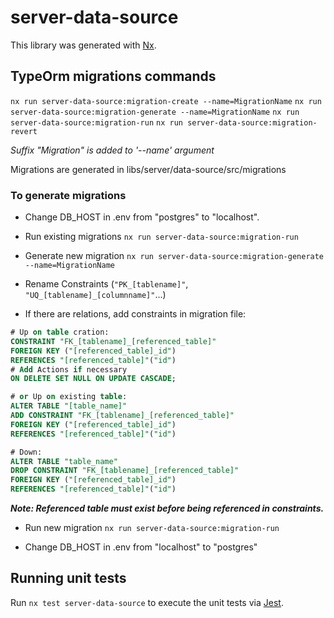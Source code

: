 # server-data-source

This library was generated with [Nx](https://nx.dev).

## TypeOrm migrations commands

`nx run server-data-source:migration-create --name=MigrationName`
`nx run server-data-source:migration-generate --name=MigrationName`
`nx run server-data-source:migration-run`
`nx run server-data-source:migration-revert`

*Suffix "Migration" is added to '--name' argument*

Migrations are generated in libs/server/data-source/src/migrations                

### To generate migrations

- Change DB_HOST in .env from "postgres" to "localhost".

- Run existing migrations `nx run server-data-source:migration-run`

- Generate new migration `nx run server-data-source:migration-generate --name=MigrationName`

- Rename Constraints (`"PK_[tablename]"`, `"UQ_[tablename]_[columnname]"`...)

- If there are relations, add constraints in migration file:

```sql                             
# Up on table cration:
CONSTRAINT "FK_[tablename]_[referenced_table]" 
FOREIGN KEY ("[referenced_table]_id") 
REFERENCES "[referenced_table]"("id")  
# Add Actions if necessary
ON DELETE SET NULL ON UPDATE CASCADE;                    

# or Up on existing table:
ALTER TABLE "[table_name]" 
ADD CONSTRAINT "FK_[tablename]_[referenced_table]" 
FOREIGN KEY ("[referenced_table]_id") 
REFERENCES "[referenced_table]"("id")                              

# Down: 
ALTER TABLE "table_name" 
DROP CONSTRAINT "FK_[tablename]_[referenced_table]" 
FOREIGN KEY ("[referenced_table]_id") 
REFERENCES "[referenced_table]"("id")
``` 
***Note: Referenced table must exist before being referenced in constraints.***

- Run new migration `nx run server-data-source:migration-run`

- Change DB_HOST in .env from "localhost" to "postgres"

## Running unit tests

Run `nx test server-data-source` to execute the unit tests via [Jest](https://jestjs.io).
